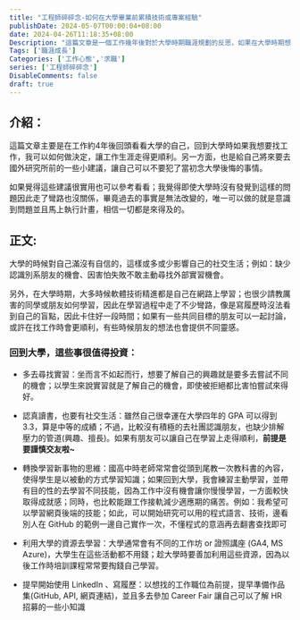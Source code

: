 ```yaml
---
title: "工程師碎碎念-如何在大學畢業前累積技術或專案經驗"
publishDate: 2024-05-07T00:00:04+08:00
date: 2024-04-26T11:18:35+08:00
Description: "這篇文章是一個工作幾年後對於大學時期職涯規劃的反思，如果在大學時期想要提早了解想要朝哪個領域前進，提供一些自己對於職涯規劃的看法"
Tags: ['職涯成長']
Categories: ['工作心態','求職']
series: ['工程師碎碎念']
DisableComments: false
draft: true
---
```


## 介紹：
這篇文章主要是在工作約4年後回頭看看大學的自己，回到大學時如果我想要找工作，我可以如何做決定，讓工作生涯走得更順利。另一方面，也是給自己將來要去國外研究所前的一些小建議，讓自己可以不要犯了當初念大學後悔的事情。

如果覺得這些建議很實用也可以參考看看；我覺得即使大學時沒有發覺到這樣的問題因此走了彎路也沒關係，畢竟過去的事實是無法改變的，唯一可以做的就是意識到問題並且馬上執行計畫，相信一切都是來得及的。

## 正文:
大學的時候對自己滿沒有自信的，這樣或多或少影響自己的社交生活；例如：缺少認識別系朋友的機會、因害怕失敗不敢主動尋找外部實習機會。

另外，在大學時期，大多時候軟體技術精進都是自己在網路上學習；也很少請教厲害的同學或朋友如何學習，因此在學習過程中走了不少彎路，像是寫履歷時沒法看到自己的盲點，因此卡住好一段時間；如果有一些共同目標的朋友可以一起討論，或許在找工作時會更順利，有些時候朋友的想法也會提供不同靈感。

### 回到大學，這些事很值得投資：
- 多去尋找實習：坐而言不如起而行，想要了解自己的興趣就是要多去嘗試不同的機會；以學生來說實習就是了解自己的機會，即使被拒絕都比害怕嘗試來得好。

- 認真讀書，也要有社交生活：雖然自己很幸運在大學四年的 GPA 可以得到 3.3，算是中等的成績；不過，比較沒有積極的去社團認識朋友，也缺少排解壓力的管道(興趣、擅長)。如果有朋友可以讓自己在學習上走得順利，**前提是要謹慎交友啦~**

- 轉換學習新事物的思維：國高中時老師常常會從頭到尾教一次教科書的內容，使得學生是以被動的方式學習知識；如果回到大學，我會練習主動學習，並帶有目的性的去學習不同技能，因為工作中沒有機會讓你慢慢學習，一方面較快取得成就感；同時，也比較能跟工作接軌減少適應期的痛苦。例如：我希望可以學習網頁後端的技能；如此，可以開始研究可以用的程式語言、技術，邊看別人在 GitHub 的範例一邊自己實作一次，不懂程式的意涵再去翻書查找即可

- 利用大學的資源去學習：大學通常會有不同的工作坊 or 證照講座 (GA4, MS Azure)，大學生在這些活動都不用錢；趁大學時要善加利用這些資源，因為以後工作時培訓課程常常要掏錢自己學習。

- 提早開始使用 LinkedIn 、寫履歷：以想找的工作職位為前提，提早準備作品集(GitHub, API, 網頁連結)，並且多去參加 Career Fair 讓自己可以了解 HR 招募的一些小知識